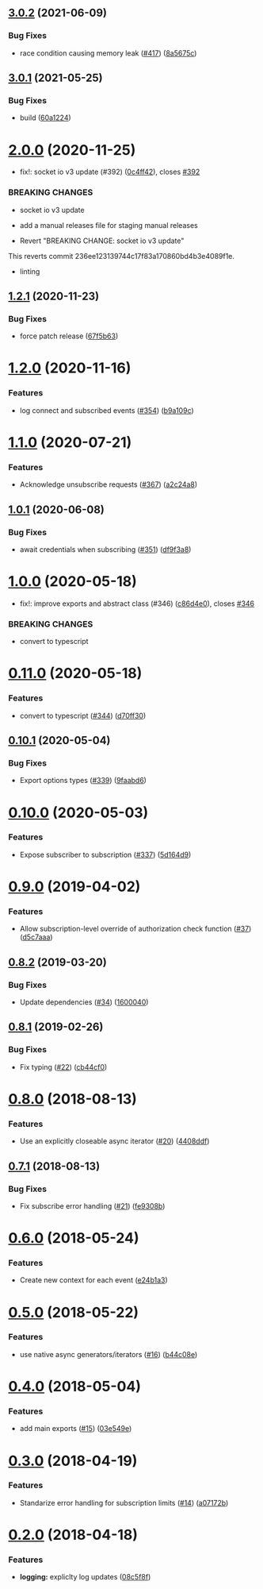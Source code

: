 ## [3.0.2](https://github.com/4Catalyzer/graphql-subscription-server/compare/v3.0.1...v3.0.2) (2021-06-09)


### Bug Fixes

* race condition causing memory leak ([#417](https://github.com/4Catalyzer/graphql-subscription-server/issues/417)) ([8a5675c](https://github.com/4Catalyzer/graphql-subscription-server/commit/8a5675ce0dfd0852c955655d473c78ebd7d725ea))





## [3.0.1](https://github.com/4Catalyzer/graphql-subscription-server/compare/v3.0.0...v3.0.1) (2021-05-25)


### Bug Fixes

* build ([60a1224](https://github.com/4Catalyzer/graphql-subscription-server/commit/60a1224778eb2e83c62e9bfdf7e9026fee9d8392))





# [2.0.0](https://github.com/4Catalyzer/graphql-subscription-server/compare/v1.2.1...v2.0.0) (2020-11-25)


* fix!: socket io v3 update (#392) ([0c4ff42](https://github.com/4Catalyzer/graphql-subscription-server/commit/0c4ff42a0ac43650d99b8dbdf94247dca6204f13)), closes [#392](https://github.com/4Catalyzer/graphql-subscription-server/issues/392)


### BREAKING CHANGES

* socket io v3 update

* add a manual releases file for staging manual releases

* Revert "BREAKING CHANGE: socket io v3 update"

This reverts commit 236ee123139744c17f83a170860bd4b3e4089f1e.

* linting

## [1.2.1](https://github.com/4Catalyzer/graphql-subscription-server/compare/v1.2.0...v1.2.1) (2020-11-23)


### Bug Fixes

* force patch release ([67f5b63](https://github.com/4Catalyzer/graphql-subscription-server/commit/67f5b63eed00ff85692dcc88a35a6c74b65d5360))

# [1.2.0](https://github.com/4Catalyzer/graphql-subscription-server/compare/v1.1.0...v1.2.0) (2020-11-16)


### Features

* log connect and subscribed events ([#354](https://github.com/4Catalyzer/graphql-subscription-server/issues/354)) ([b9a109c](https://github.com/4Catalyzer/graphql-subscription-server/commit/b9a109c7b27159cd024ab4a31e0f6d1f6ecf81a0))

# [1.1.0](https://github.com/4Catalyzer/graphql-subscription-server/compare/v1.0.1...v1.1.0) (2020-07-21)


### Features

* Acknowledge unsubscribe requests ([#367](https://github.com/4Catalyzer/graphql-subscription-server/issues/367)) ([a2c24a8](https://github.com/4Catalyzer/graphql-subscription-server/commit/a2c24a8530c97f6fdbb51220d95f0c81e7deeb0a))

## [1.0.1](https://github.com/4Catalyzer/graphql-subscription-server/compare/v1.0.0...v1.0.1) (2020-06-08)


### Bug Fixes

* await credentials when subscribing ([#351](https://github.com/4Catalyzer/graphql-subscription-server/issues/351)) ([df9f3a8](https://github.com/4Catalyzer/graphql-subscription-server/commit/df9f3a85047c78eabaaa0a0562a3dfce5bdcdbb2))

# [1.0.0](https://github.com/4Catalyzer/graphql-subscription-server/compare/v0.11.0...v1.0.0) (2020-05-18)


* fix!: improve exports and abstract class (#346) ([c86d4e0](https://github.com/4Catalyzer/graphql-subscription-server/commit/c86d4e08b324d4c31c3f7350c4395f98bad87bfe)), closes [#346](https://github.com/4Catalyzer/graphql-subscription-server/issues/346)


### BREAKING CHANGES

* convert to typescript

# [0.11.0](https://github.com/4Catalyzer/graphql-subscription-server/compare/v0.10.1...v0.11.0) (2020-05-18)


### Features

* convert to typescript ([#344](https://github.com/4Catalyzer/graphql-subscription-server/issues/344)) ([d70ff30](https://github.com/4Catalyzer/graphql-subscription-server/commit/d70ff30))

## [0.10.1](https://github.com/4Catalyzer/graphql-subscription-server/compare/v0.10.0...v0.10.1) (2020-05-04)

### Bug Fixes

- Export options types ([#339](https://github.com/4Catalyzer/graphql-subscription-server/issues/339)) ([9faabd6](https://github.com/4Catalyzer/graphql-subscription-server/commit/9faabd6))

# [0.10.0](https://github.com/4Catalyzer/graphql-subscription-server/compare/v0.9.0...v0.10.0) (2020-05-03)

### Features

- Expose subscriber to subscription ([#337](https://github.com/4Catalyzer/graphql-subscription-server/issues/337)) ([5d164d9](https://github.com/4Catalyzer/graphql-subscription-server/commit/5d164d9))

# [0.9.0](https://github.com/4Catalyzer/graphql-subscription-server/compare/v0.8.2...v0.9.0) (2019-04-02)

### Features

- Allow subscription-level override of authorization check function ([#37](https://github.com/4Catalyzer/graphql-subscription-server/issues/37)) ([d5c7aaa](https://github.com/4Catalyzer/graphql-subscription-server/commit/d5c7aaa))

## [0.8.2](https://github.com/4Catalyzer/graphql-subscription-server/compare/v0.8.1...v0.8.2) (2019-03-20)

### Bug Fixes

- Update dependencies ([#34](https://github.com/4Catalyzer/graphql-subscription-server/issues/34)) ([1600040](https://github.com/4Catalyzer/graphql-subscription-server/commit/1600040))

<a name="0.8.1"></a>

## [0.8.1](https://github.com/4Catalyzer/graphql-subscription-server/compare/v0.8.0...v0.8.1) (2019-02-26)

### Bug Fixes

- Fix typing ([#22](https://github.com/4Catalyzer/graphql-subscription-server/issues/22)) ([cb44cf0](https://github.com/4Catalyzer/graphql-subscription-server/commit/cb44cf0))

<a name="0.8.0"></a>

# [0.8.0](https://github.com/4Catalyzer/graphql-subscription-server/compare/v0.7.1...v0.8.0) (2018-08-13)

### Features

- Use an explicitly closeable async iterator ([#20](https://github.com/4Catalyzer/graphql-subscription-server/issues/20)) ([4408ddf](https://github.com/4Catalyzer/graphql-subscription-server/commit/4408ddf))

<a name="0.7.1"></a>

## [0.7.1](https://github.com/4Catalyzer/graphql-subscription-server/compare/v0.7.0...v0.7.1) (2018-08-13)

### Bug Fixes

- Fix subscribe error handling ([#21](https://github.com/4Catalyzer/graphql-subscription-server/issues/21)) ([fe9308b](https://github.com/4Catalyzer/graphql-subscription-server/commit/fe9308b))

<a name="0.6.0"></a>

# [0.6.0](https://github.com/4Catalyzer/graphql-subscription-server/compare/v0.5.0...v0.6.0) (2018-05-24)

### Features

- Create new context for each event ([e24b1a3](https://github.com/4Catalyzer/graphql-subscription-server/commit/e24b1a3))

<a name="0.5.0"></a>

# [0.5.0](https://github.com/4Catalyzer/graphql-subscription-server/compare/v0.4.0...v0.5.0) (2018-05-22)

### Features

- use native async generators/iterators ([#16](https://github.com/4Catalyzer/graphql-subscription-server/issues/16)) ([b44c08e](https://github.com/4Catalyzer/graphql-subscription-server/commit/b44c08e))

<a name="0.4.0"></a>

# [0.4.0](https://github.com/4Catalyzer/graphql-subscription-server/compare/v0.3.0...v0.4.0) (2018-05-04)

### Features

- add main exports ([#15](https://github.com/4Catalyzer/graphql-subscription-server/issues/15)) ([03e549e](https://github.com/4Catalyzer/graphql-subscription-server/commit/03e549e))

<a name="0.3.0"></a>

# [0.3.0](https://github.com/4Catalyzer/graphql-subscription-server/compare/v0.2.0...v0.3.0) (2018-04-19)

### Features

- Standarize error handling for subscription limits ([#14](https://github.com/4Catalyzer/graphql-subscription-server/issues/14)) ([a07172b](https://github.com/4Catalyzer/graphql-subscription-server/commit/a07172b))

<a name="0.2.0"></a>

# [0.2.0](https://github.com/4Catalyzer/graphql-subscription-server/compare/v0.1.1...v0.2.0) (2018-04-18)

### Features

- **logging:** expliclty log updates ([08c5f8f](https://github.com/4Catalyzer/graphql-subscription-server/commit/08c5f8f))
